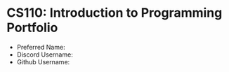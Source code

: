 # CS110: Introduction to Programming Portfolio

- Preferred Name:
- Discord Username:
- Github Username:
